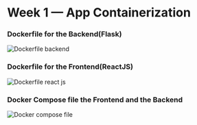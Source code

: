 # Week 1 — App Containerization

### Dockerfile for the Backend(Flask)
![Dockerfile backend](https://user-images.githubusercontent.com/46396011/221426626-7e9e9bcc-0aa3-4a19-ab7e-c0219d13d5e4.png)

### Dockerfile for the Frontend(ReactJS)
![Dockerfile react js](https://user-images.githubusercontent.com/46396011/221426733-0aa6a803-6594-4ddf-a7c0-0cba20c9f396.png)

### Docker Compose file the Frontend and the Backend
![Docker compose file](https://user-images.githubusercontent.com/46396011/221426864-f63d7507-af7a-4bc8-a0f3-53bb90e475f8.png)
